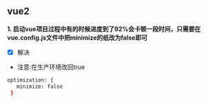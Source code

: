 ## vue2
**1. 启动vue项目过程中有的时候进度到了92%会卡顿一段时间，只需要在vue.config.js文件中把minimize的纸改为false即可**
- [x] 解决
- 注意:在生产环境改回true
```bash
optimization: {
   minimize: false
 }
```
